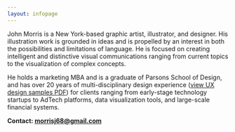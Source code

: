 ```yaml
---
layout: infopage
---
```

John Morris is a New York-based graphic artist, illustrator, and designer. His illustration work is grounded in ideas and is propelled by an interest in both the possibilities and limitations of language. He is focused on creating intelligent and distinctive visual communications ranging from current topics to the visualization of complex concepts.

He holds a marketing MBA and is a graduate of Parsons School of Design, and has over 20 years of multi-disciplinary design experience (<a class="link-default" href="/other/john_morris_worksamples.pdf" target="_blank">view UX design samples PDF</a>) for clients ranging from early-stage technology startups to AdTech platforms, data visualization tools, and large-scale financial systems. 


<b>Contact: <a class="link-default" href="mailto:morrisj68@gmail.com">morrisj68@gmail.com</a><b>


<style>
	/* This CSS makes the 'About' menu link appear black - only on the About page */
	#about-link {
		color: #000;
	}
</style>
